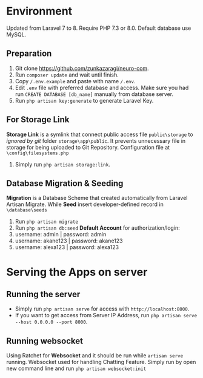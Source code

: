 # Environment

Updated from Laravel 7 to 8.
Require PHP 7.3 or 8.0.
Default database use MySQL.

## Preparation

1. Git clone https://github.com/zunkazaragi/neuro-com.
2. Run `composer update` and wait until finish.
3. Copy `/.env.example` and paste with name `/.env`.
4. Edit `.env` file with preferred database and access. Make sure you had run `CREATE DATABASE [db_name]` manually from database server.
5. Run `php artisan key:generate` to generate Laravel Key.

## For Storage Link
**Storage Link** is a symlink that connect public access file `public\storage` to *ignored by git* folder `storage\app\public`. It prevents unnecessary file in storage for being uploaded to Git Repository. Configuration file at `\config\filesystems.php`
1. Simply run `php artisan storage:link`.

## Database Migration & Seeding
**Migration** is a Database Scheme that created automatically from Laravel Artisan Migrate. While **Seed** insert developer-defined record in `\database\seeds`
1. Run `php artisan migrate`
2. Run `php artisan db:seed`
**Default Account** for authorization/login:
1. username: admin | password: admin
2. username: akane123 | password: akane123
3. username: alexa123 | password: alexa123

# Serving the Apps on server

## Running the server 
* Simply run `php artisan serve` for access with `http://localhost:8000`. 
* If you want to get access from Server IP Address, run `php artisan serve --host 0.0.0.0 --port 8000`.

## Running websocket
Using Ratchet for **Websocket** and it should be run while `artisan serve` running. Websocket used for handling Chatting Feature. Simply run by open new command line and run `php artisan websocket:init`
